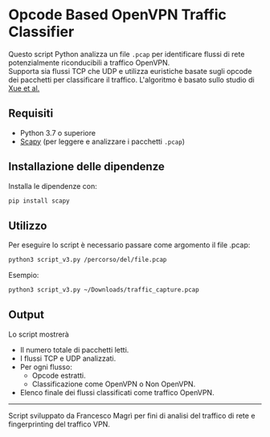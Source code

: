 # Opcode Based OpenVPN Traffic Classifier

Questo script Python analizza un file `.pcap` per identificare flussi di rete potenzialmente riconducibili a traffico OpenVPN.  
Supporta sia flussi TCP che UDP e utilizza euristiche basate sugli opcode dei pacchetti per classificare il traffico. L'algoritmo
è basato sullo studio di [Xue et al.](https://www.usenix.org/system/files/sec22-xue-diwen.pdf)

## Requisiti

- Python 3.7 o superiore
- [Scapy](https://scapy.net/) (per leggere e analizzare i pacchetti `.pcap`)

## Installazione delle dipendenze

Installa le dipendenze con:

```bash
pip install scapy
```
## Utilizzo
Per eseguire lo script è necessario passare come argomento il file .pcap:
```bash
python3 script_v3.py /percorso/del/file.pcap
```
Esempio:
```bash
python3 script_v3.py ~/Downloads/traffic_capture.pcap
```
## Output
Lo script mostrerà
- Il numero totale di pacchetti letti.
- I flussi TCP e UDP analizzati.
- Per ogni flusso:
  - Opcode estratti.
  - Classificazione come OpenVPN o Non OpenVPN.
- Elenco finale dei flussi classificati come traffico OpenVPN.


--- 
Script sviluppato da Francesco Magrì per fini di analisi del traffico di rete e fingerprinting del traffico VPN. 
